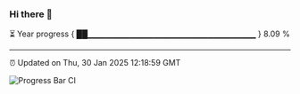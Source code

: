 ### Hi there 👋

⏳ Year progress { ██▁▁▁▁▁▁▁▁▁▁▁▁▁▁▁▁▁▁▁▁▁▁▁▁▁▁▁▁ } 8.09 %

---

⏰ Updated on Thu, 30 Jan 2025 12:18:59 GMT

![Progress Bar CI](https://github.com/Shyam-Makwana/GitHub-Actions-Demo/workflows/Progress%20Bar%20CI/badge.svg)
